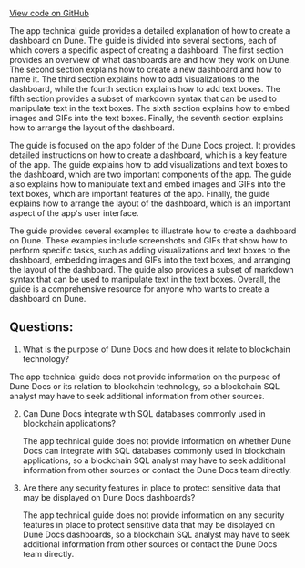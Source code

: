 [View code on GitHub](https://dune.com/blob/master/app\dashboards\dashboards.md)

The app technical guide provides a detailed explanation of how to create a dashboard on Dune. The guide is divided into several sections, each of which covers a specific aspect of creating a dashboard. The first section provides an overview of what dashboards are and how they work on Dune. The second section explains how to create a new dashboard and how to name it. The third section explains how to add visualizations to the dashboard, while the fourth section explains how to add text boxes. The fifth section provides a subset of markdown syntax that can be used to manipulate text in the text boxes. The sixth section explains how to embed images and GIFs into the text boxes. Finally, the seventh section explains how to arrange the layout of the dashboard.

The guide is focused on the app folder of the Dune Docs project. It provides detailed instructions on how to create a dashboard, which is a key feature of the app. The guide explains how to add visualizations and text boxes to the dashboard, which are two important components of the app. The guide also explains how to manipulate text and embed images and GIFs into the text boxes, which are important features of the app. Finally, the guide explains how to arrange the layout of the dashboard, which is an important aspect of the app's user interface.

The guide provides several examples to illustrate how to create a dashboard on Dune. These examples include screenshots and GIFs that show how to perform specific tasks, such as adding visualizations and text boxes to the dashboard, embedding images and GIFs into the text boxes, and arranging the layout of the dashboard. The guide also provides a subset of markdown syntax that can be used to manipulate text in the text boxes. Overall, the guide is a comprehensive resource for anyone who wants to create a dashboard on Dune.
## Questions: 
 1. What is the purpose of Dune Docs and how does it relate to blockchain technology?
   
   The app technical guide does not provide information on the purpose of Dune Docs or its relation to blockchain technology, so a blockchain SQL analyst may have to seek additional information from other sources.

2. Can Dune Docs integrate with SQL databases commonly used in blockchain applications?
   
   The app technical guide does not provide information on whether Dune Docs can integrate with SQL databases commonly used in blockchain applications, so a blockchain SQL analyst may have to seek additional information from other sources or contact the Dune Docs team directly.

3. Are there any security features in place to protect sensitive data that may be displayed on Dune Docs dashboards?
   
   The app technical guide does not provide information on any security features in place to protect sensitive data that may be displayed on Dune Docs dashboards, so a blockchain SQL analyst may have to seek additional information from other sources or contact the Dune Docs team directly.